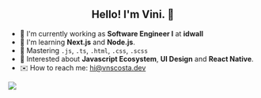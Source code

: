 <h2 align="center">Hello! I'm Vini. 👋</h2>

- 🏢 I'm currently working as **Software Engineer I** at **idwall**
- 🌱 I'm learning **Next.js** and **Node.js**.
- 🔧 Mastering `.js`, `.ts`, `.html`, `.css`, `.scss`
- 🔭 Interested about **Javascript Ecosystem**, **UI Design** and **React Native**.
- ✉️ How to reach me: hi@vnscosta.dev


<a href="https://www.linkedin.com/in/vnscosta/">
  <img src="https://img.shields.io/badge/LinkedIn-blue?style=flat&logo=linkedin&labelColor=blue" />
</a>
